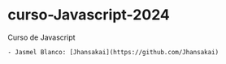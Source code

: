# curso-Javascript-2024
Curso de Javascript 
```
- Jasmel Blanco: [Jhansakai](https://github.com/Jhansakai)
